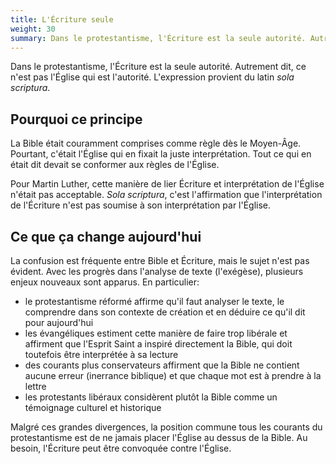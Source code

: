 ```yaml
---
title: L'Écriture seule
weight: 30
summary: Dans le protestantisme, l'Écriture est la seule autorité. Autrement dit, ce n'est pas l'Église qui est l'autorité. L'expression provient du latin *sola scriptura*.
--- 
```


Dans le protestantisme, l'Écriture est la seule autorité.
Autrement dit, ce n'est pas l'Église qui est l'autorité.
L'expression provient du latin *sola scriptura*.

## Pourquoi ce principe

La Bible était couramment comprises comme règle dès le Moyen-Âge.
Pourtant, c'était l'Église qui en fixait la juste interprétation.
Tout ce qui en était dit devait se conformer aux règles de l'Église.

Pour Martin Luther, cette manière de lier Écriture et interprétation de l'Église n'était pas acceptable.
*Sola scriptura*, c'est l'affirmation que l'interprétation de l'Écriture n'est pas soumise à son interprétation par l'Église.


## Ce que ça change aujourd'hui

La confusion est fréquente entre Bible et Écriture, mais le sujet n'est pas évident.
Avec les progrès dans l'analyse de texte (l'exégèse), plusieurs enjeux nouveaux sont apparus.
En particulier:

- le protestantisme réformé affirme qu'il faut analyser le texte, le comprendre dans son contexte de création et en déduire ce qu'il dit pour aujourd'hui
- les évangéliques estiment cette manière de faire trop libérale et affirment que l'Esprit Saint a inspiré directement la Bible, qui doit toutefois être interprétée à sa lecture
- des courants plus conservateurs affirment que la Bible ne contient aucune erreur (inerrance biblique) et que chaque mot est à prendre à la lettre
- les protestants libéraux considèrent plutôt la Bible comme un témoignage culturel et historique

Malgré ces grandes divergences, la position commune tous les courants du protestantisme est de ne jamais placer l'Église au dessus de la Bible.
Au besoin, l'Écriture peut être convoquée contre l'Église.